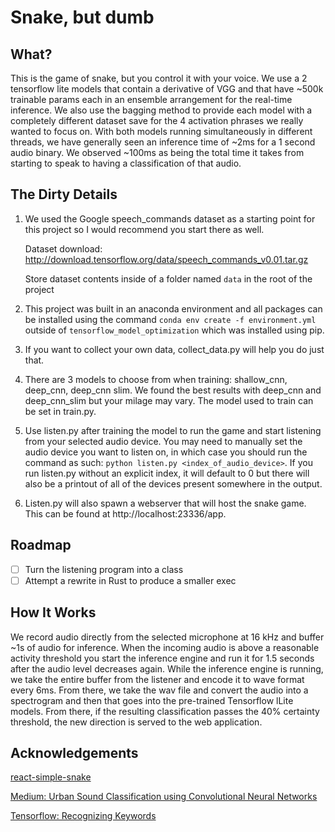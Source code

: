 # Snake, but dumb

## What?

This is the game of snake, but you control it with your voice. We use a 2 tensorflow lite models that contain a derivative of VGG and that have ~500k trainable params each in an ensemble arrangement for the real-time inference. We also use the bagging method to provide each model with a completely different dataset save for the 4 activation phrases we really wanted to focus on. With both models running simultaneously in different threads, we have generally seen an inference time of ~2ms for a 1 second audio binary. We observed ~100ms as being the total time it takes from starting to speak to having a classification of that audio.

## The Dirty Details
1. We used the Google speech_commands dataset as a starting point for this project so I would recommend you start there as well.

    Dataset download: http://download.tensorflow.org/data/speech_commands_v0.01.tar.gz

    Store dataset contents inside of a folder named `data` in the root of the project

2. This project was built in an anaconda environment and all packages can be installed using the command `conda env create -f environment.yml` outside of `tensorflow_model_optimization` which was installed using pip.

3. If you want to collect your own data, collect_data.py will help you do just that.

4. There are 3 models to choose from when training: shallow_cnn, deep_cnn, deep_cnn slim. We found the best results with deep_cnn and deep_cnn_slim but your milage may vary. The model used to train can be set in train.py.

5. Use listen.py after training the model to run the game and start listening from your selected audio device. You may need to manually set the audio device you want to listen on, in which case you should run the command as such: `python listen.py <index_of_audio_device>`. If you run listen.py without an explicit index, it will default to 0 but there will also be a printout of all of the devices present somewhere in the output.

6. Listen.py will also spawn a webserver that will host the snake game. This can be found at http://localhost:23336/app.

## Roadmap

- [ ] Turn the listening program into a class
- [ ] Attempt a rewrite in Rust to produce a smaller exec

## How It Works

We record audio directly from the selected microphone at 16 kHz and buffer ~1s of audio for inference. When the incoming audio is above a reasonable activity threshold you start the inference engine and run it for 1.5 seconds after the audio level decreases again. While the inference engine is running, we take the entire buffer from the listener and encode it to wave format every 6ms. From there, we take the wav file and convert the audio into a spectrogram and then that goes into the pre-trained Tensorflow lLite models. From there, if the resulting classification passes the 40% certainty threshold, the new direction is served to the web application.

## Acknowledgements

[react-simple-snake](https://github.com/MaelDrapier/react-simple-snake)

[Medium: Urban Sound Classification using Convolutional Neural Networks](https://medium.com/gradientcrescent/urban-sound-classification-using-convolutional-neural-networks-with-keras-theory-and-486e92785df4)

[Tensorflow: Recognizing Keywords](https://www.tensorflow.org/tutorials/audio/simple_audio#build_and_train_the_model)